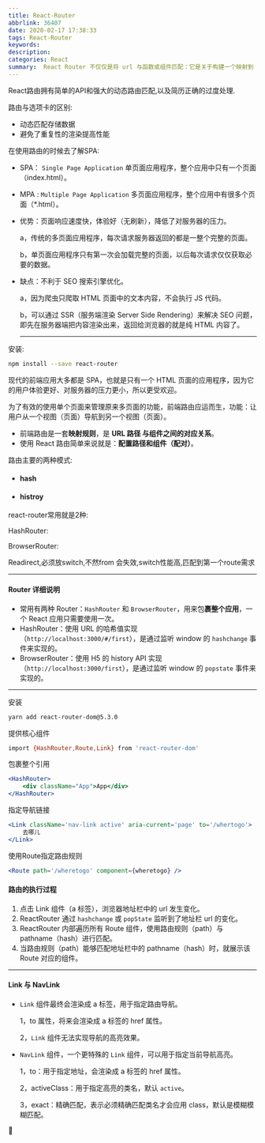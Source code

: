```yaml
---
title: React-Router
abbrlink: 36407
date: 2020-02-17 17:38:33
tags: React-Router
keywords:
description:
categories: React
summary:  React Router 不仅仅是将 url 与函数或组件匹配：它是关于构建一个映射到 URL 的完整用户界面，因此它可能包含比你习惯的更多的概
---
```


React路由拥有简单的API和强大的动态路由匹配,以及简历正确的过度处理.

路由与选项卡的区别:

- 动态匹配存储数据
- 避免了重复性的渲染提高性能

在使用路由的时候去了解SPA:

- SPA： `Single Page Application` 单页面应用程序，整个应用中只有一个页面（index.html）。

- MPA : `Multiple Page Application` 多页面应用程序，整个应用中有很多个页面（*.html）。

- 优势：页面响应速度快，体验好（无刷新），降低了对服务器的压力。

  a，传统的多页面应用程序，每次请求服务器返回的都是一整个完整的页面。

  b，单页面应用程序只有第一次会加载完整的页面，以后每次请求仅仅获取必要的数据。

- 缺点：不利于 SEO 搜索引擎优化。

  a，因为爬虫只爬取 HTML 页面中的文本内容，不会执行 JS 代码。

  b，可以通过 SSR（服务端渲染 Server Side Rendering）来解决 SEO 问题，即先在服务器端把内容渲染出来，返回给浏览器的就是纯 HTML 内容了。

  <HR>

安装:

```bash
npm install --save react-router
```

现代的前端应用大多都是 SPA，也就是只有一个 HTML 页面的应用程序，因为它的用户体验更好、对服务器的压力更小，所以更受欢迎。

为了有效的使用单个页面来管理原来多页面的功能，前端路由应运而生，功能：让用户从一个视图（页面）导航到另一个视图（页面）。

- 前端路由是一套**映射规则**，是 **URL 路径 与组件之间的对应关系**。
- 使用 React 路由简单来说就是：**配置路径和组件（配对）**。

路由主要的两种模式:

- #### hash

- #### histroy

react-router常用就是2种:

HashRouter:

BrowserRouter:

Readirect,必须放switch,不然from 会失效,switch性能高,匹配到第一个route需求

<hr>

#### Router 详细说明

- 常用有两种 Router：`HashRouter` 和 `BrowserRouter`，用来包**裹整个应用**，一个 React 应用只需要使用一次。
- HashRouter：使用 URL 的哈希值实现（`http://localhost:3000/#/first`），是通过监听 window 的 `hashchange` 事件来实现的。
- BrowserRouter：使用 H5 的 history API 实现（`http://localhost:3000/first`），是通过监听 window 的 `popstate` 事件来实现的。

<hr>

安装

```bash
yarn add react-router-dom@5.3.0
```

提供核心组件

```bash
import {HashRouter,Route,Link} from 'react-router-dom'
```

包裹整个引用

```jsx
<HashRouter>
    <div className="App">App</div>
</HashRouter>
```

指定导航链接

```jsx
<Link className='nav-link active' aria-current='page' to='/whertogo'>
    去哪儿
</Link>
```

使用Route指定路由规则

```jsx
<Route path='/wheretogo' component={wheretogo} />
```

#### 路由的执行过程

1. 点击 Link 组件（a 标签），浏览器地址栏中的 url 发生变化。
2. ReactRouter 通过 `hashchange` 或 `popState` 监听到了地址栏 url 的变化。
3. ReactRouter 内部遍历所有 Route 组件，使用路由规则（path）与 pathname（hash）进行匹配。
4. 当路由规则（path）能够匹配地址栏中的 pathname（hash）时，就展示该 Route 对应的组件。

<hr>

#### Link 与 NavLink

- `Link` 组件最终会渲染成 a 标签，用于指定路由导航。

  1，to 属性，将来会渲染成 a 标签的 href 属性。

  2，`Link` 组件无法实现导航的高亮效果。

- `NavLink` 组件，一个更特殊的 `Link` 组件，可以用于指定当前导航高亮。

  1，to：用于指定地址，会渲染成 a 标签的 href 属性。

  2，activeClass：用于指定高亮的类名，默认 `active`。

  3，exact：精确匹配，表示必须精确匹配类名才会应用 class，默认是模糊模糊匹配。

📝